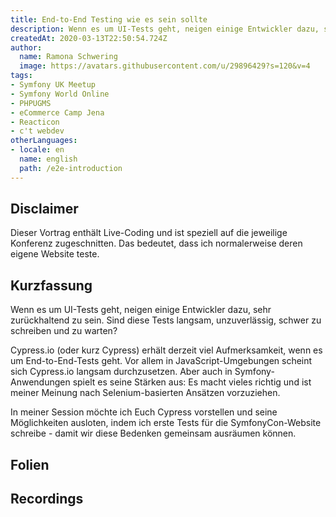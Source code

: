 ```yaml
---
title: End-to-End Testing wie es sein sollte
description: Wenn es um UI-Tests geht, neigen einige Entwickler dazu, sehr zurückhaltend zu sein. Sind diese Tests langsam, fehlerhaft, schwer zu schreiben und zu unterhalten?
createdAt: 2020-03-13T22:50:54.724Z
author:
  name: Ramona Schwering
  image: https://avatars.githubusercontent.com/u/29896429?s=120&v=4
tags:
- Symfony UK Meetup
- Symfony World Online
- PHPUGMS
- eCommerce Camp Jena
- Reacticon
- c't webdev
otherLanguages:
- locale: en
  name: english
  path: /e2e-introduction
---
```


## Disclaimer

Dieser Vortrag enthält Live-Coding und ist speziell auf die jeweilige Konferenz zugeschnitten. Das bedeutet, dass ich normalerweise deren eigene Website teste.

## Kurzfassung

Wenn es um UI-Tests geht, neigen einige Entwickler dazu, sehr zurückhaltend zu sein. Sind diese Tests langsam, unzuverlässig, schwer zu schreiben und zu warten?

Cypress.io (oder kurz Cypress) erhält derzeit viel Aufmerksamkeit, wenn es um End-to-End-Tests geht. Vor allem in JavaScript-Umgebungen scheint sich Cypress.io langsam durchzusetzen. Aber auch in Symfony-Anwendungen spielt es seine Stärken aus: Es macht vieles richtig und ist meiner Meinung nach Selenium-basierten Ansätzen vorzuziehen.

In meiner Session möchte ich Euch Cypress vorstellen und seine Möglichkeiten ausloten, indem ich erste Tests für die SymfonyCon-Website schreibe - damit wir diese Bedenken gemeinsam ausräumen können.

## Folien

<media-grid :media="[{
name: 'Folien',
description: 'Du kannst meine Folien auf Speakerdeck finden',
url: 'https://speakerdeck.com/leichteckig/end-to-end-testing-wie-es-sein-sollte'
}]"></media-grid>

## Recordings

<media-grid :media="[{
name: 'Sfugos (Symfony User Group Osnabrück)',
url: 'https://www.youtube-nocookie.com/embed/-vekdbWRWvI'
}, {
name: '🇺🇸 Reacticon\'21',
url: 'https://www.youtube-nocookie.com/embed/f1LOWUkaQPU?start=15021'
}]"></media-grid>

